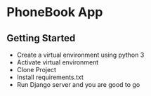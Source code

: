# PhoneBook App

## Getting Started

* Create a virtual environment using python 3
* Activate virtual environment
* Clone Project
* Install requirements.txt
* Run Django server and you are good to go
